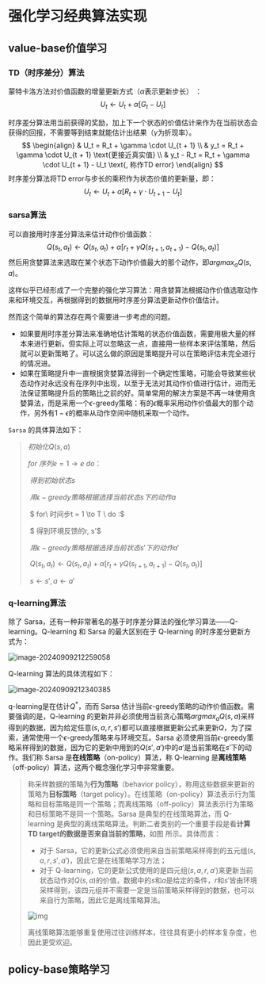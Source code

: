 # 强化学习经典算法实现

## value-base价值学习

### TD（时序差分）算法

蒙特卡洛方法对价值函数的增量更新方式（$\alpha$表示更新步长） ：
$$
U_t \gets U_t + \alpha [G_t - U_t]
$$

时序差分算法用当前获得的奖励，加上下一个状态的价值估计来作为在当前状态会获得的回报，不需要等到结束就能估计出结果（$\gamma$为折现率）。
$$
\begin{align}
& U_t = R_t + \gamma \cdot U_{t + 1} \\
& y_t = R_t + \gamma \cdot U_{t + 1} \text{更接近真实值} \\
& y_t - R_t = R_t + \gamma \cdot U_{t + 1} - U_t \text{, 称作TD error}
\end{align}
$$
时序差分算法将TD error与步长的乘积作为状态价值的更新量，即：
$$
U_t \gets U_t + \alpha [R_t + \gamma \cdot U_{t + 1} - U_t]
$$

### sarsa算法

可以直接用时序差分算法来估计动作价值函数：
$$
Q(s_t, a_t) \gets Q(s_t, a_t) + \alpha [r_t + \gamma Q(s_{t+1}, a_{t+1}) -Q(s_t, a_t)]
$$
然后用贪婪算法来选取在某个状态下动作价值最大的那个动作，即$arg max_a Q(s, a)$。

这样似乎已经形成了一个完整的强化学习算法：用贪婪算法根据动作价值选取动作来和环境交互，再根据得到的数据用时序差分算法更新动作价值估计。

然而这个简单的算法存在两个需要进一步考虑的问题。

* 如果要用时序差分算法来准确地估计策略的状态价值函数，需要用极大量的样本来进行更新。但实际上可以忽略这一点，直接用一些样本来评估策略，然后就可以更新策略了。可以这么做的原因是策略提升可以在策略评估未完全进行的情况进。
* 如果在策略提升中一直根据贪婪算法得到一个确定性策略，可能会导致某些状态动作对永远没有在序列中出现，以至于无法对其动作价值进行估计，进而无法保证策略提升后的策略比之前的好。简单常用的解决方案是不再一味使用贪婪算法，而是采用一个$\epsilon$-greedy策略：有的$\epsilon$概率采用动作价值最大的那个动作，另外有$1 - \epsilon$的概率从动作空间中随机采取一个动作。

`Sarsa` 的具体算法如下：

> $初始化 Q(s, a)$
>
> $for \ 序列 e = 1 \to e \ do：$
>
> ​        $得到初始状态s$
>
> ​        $用 \epsilon-greedy 策略根据选择当前状态s下的动作a$
>
> ​        $ for\ 时间步t = 1 \to T \  do :$
>
> ​                $ 得到环境反馈的r, s'$
>
> ​                $用\epsilon-greedy 策略根据选择当前状态s'下的动作a'$
>
> ​                $Q(s_t, a_t) \gets Q(s_t, a_t) + \alpha [r_t + \gamma Q(s_{t+1}, a_{t+1}) -Q(s_t, a_t)]$
>
> ​                 $s \gets s', a \gets a'$



### q-learning算法

除了 Sarsa，还有一种非常著名的基于时序差分算法的强化学习算法——Q-learning。Q-learning 和 Sarsa 的最大区别在于 Q-learning 的时序差分更新方式为：

![image-20240909212259058](D:\User\Desktop\current\learn_rl\image\note\image-20240909212259058.png)

Q-learning 算法的具体流程如下：

![image-20240909212340385](D:\User\Desktop\current\learn_rl\image\note\image-20240909212340385.png)

q-learning是在估计$Q^*$，而而 Sarsa 估计当前$\epsilon$-greedy策略的动作价值函数。需要强调的是，Q-learning 的更新并非必须使用当前贪心策略$argmax_aQ(s,a)$采样得到的数据，因为给定任意$(s,a,r,s')$都可以直接根据更新公式来更新$Q$，为了探索，通常使用一个$\epsilon$-greedy策略来与环境交互。Sarsa 必须使用当前$\epsilon$-greedy策略采样得到的数据，因为它的更新中用到的$Q(s',a')$中的$a'$是当前策略在$s'$下的动作。我们称 Sarsa 是**在线策略**（on-policy）算法，称 Q-learning 是**离线策略**（off-policy）算法，这两个概念强化学习中非常重要。

> 称采样数据的策略为**行为策略**（behavior policy），称用这些数据来更新的策略为**目标策略**（target policy）。在线策略（on-policy）算法表示行为策略和目标策略是同一个策略；而离线策略（off-policy）算法表示行为策略和目标策略不是同一个策略。Sarsa 是典型的在线策略算法，而 Q-learning 是典型的离线策略算法。判断二者类别的一个重要手段是看**计算TD target的数据是否来自当前的策略**，如图 所示。具体而言：
>
> - 对于 Sarsa，它的更新公式必须使用来自当前策略采样得到的五元组$(s,a,r,s',a')$，因此它是在线策略学习方法；
> - 对于 Q-learning，它的更新公式使用的是四元组$(s,a,r,a')$来更新当前状态动作对$Q(s,a)$的价值，数据中的$s$和$a$是给定的条件，$r$和$s'$皆由环境采样得到，该四元组并不需要一定是当前策略采样得到的数据，也可以来自行为策略，因此它是离线策略算法。
>
> ![img](D:\User\Desktop\current\learn_rl\image\note\400.78f393db.png)
>
> 离线策略算法能够重复使用过往训练样本，往往具有更小的样本复杂度，也因此更受欢迎。



## policy-base策略学习
